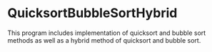 # QuicksortBubbleSortHybrid
This program includes implementation of quicksort and bubble sort methods as well as a hybrid method of quicksort and bubble sort.
